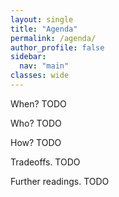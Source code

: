 ```yaml
---
layout: single
title: "Agenda"
permalink: /agenda/
author_profile: false
sidebar:
  nav: "main"
classes: wide
---
```

<style>
  p { text-align:justify; }
  li { text-align:justify; }
</style>
<p>When? TODO</p>
<p>Who? TODO</p>
<p>How? TODO</p>
<p>Tradeoffs. TODO</p>
<p>Further readings. TODO</p>